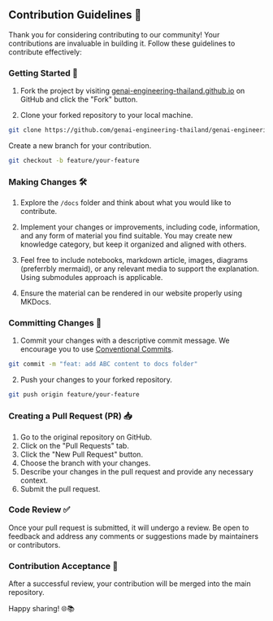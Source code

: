## Contribution Guidelines 🤝

Thank you for considering contributing to our community! Your contributions are invaluable in building it. Follow these guidelines to contribute effectively:

### Getting Started 🚀

1. Fork the project by visiting [genai-engineering-thailand.github.io](genai-engineering-thailand/genai-engineering-thailand.github.io) on GitHub and click the "Fork" button.

2. Clone your forked repository to your local machine.

```sh
git clone https://github.com/genai-engineering-thailand/genai-engineering-thailand.github.io.git
```

Create a new branch for your contribution.

```sh
git checkout -b feature/your-feature
```

### Making Changes 🛠️
1. Explore the `/docs` folder and think about what you would like to contribute. 

2. Implement your changes or improvements, including code, information, and any form of material you find suitable. You may create new knowledge category, but keep it organized and aligned with others.

3. Feel free to include notebooks, markdown article, images, diagrams (preferrbly mermaid), or any relevant media to support the explanation. Using submodules approach is applicable.

4. Ensure the material can be rendered in our website properly using MKDocs.

### Committing Changes 📝

1. Commit your changes with a descriptive commit message. We encourage you to use [Conventional Commits](https://www.conventionalcommits.org/en/v1.0.0/).

```sh
git commit -m "feat: add ABC content to docs folder"
```

2. Push your changes to your forked repository.

```sh
git push origin feature/your-feature
```

### Creating a Pull Request (PR) 📥
1. Go to the original repository on GitHub.
2. Click on the "Pull Requests" tab.
3. Click the "New Pull Request" button.
4. Choose the branch with your changes.
5. Describe your changes in the pull request and provide any necessary context.
6. Submit the pull request.

### Code Review ✅
Once your pull request is submitted, it will undergo a review. Be open to feedback and address any comments or suggestions made by maintainers or contributors.

### Contribution Acceptance 🎉
After a successful review, your contribution will be merged into the main repository.

Happy sharing! 🌐📚